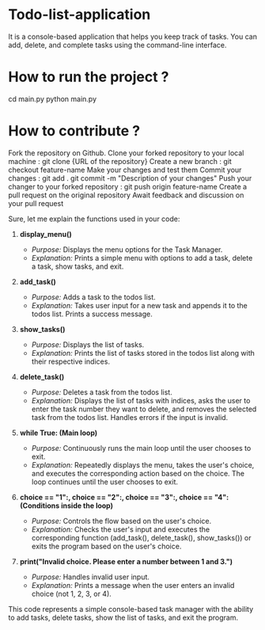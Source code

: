 # Todo-list-application
It is a console-based application that helps you keep track of tasks. You can add, delete, and complete tasks using the command-line interface.


# **How to run the project ?**

cd main.py
python main.py


# **How to contribute ?**

Fork the repository on Github.
Clone your forked repository to your local machine : git clone {URL of the repository}
Create a new branch : git checkout feature-name
Make your changes and test them
Commit your changes : git add .
git commit -m "Description of your changes"
Push your changer to your forked repository : git push origin feature-name
Create a pull request on the original repository
Await feedback and discussion on your pull request

Sure, let me explain the functions used in your code:

1. **display_menu()**
   - *Purpose:* Displays the menu options for the Task Manager.
   - *Explanation:* Prints a simple menu with options to add a task, delete a task, show tasks, and exit.

2. **add_task()**
   - *Purpose:* Adds a task to the todos list.
   - *Explanation:* Takes user input for a new task and appends it to the todos list. Prints a success message.

3. **show_tasks()**
   - *Purpose:* Displays the list of tasks.
   - *Explanation:* Prints the list of tasks stored in the todos list along with their respective indices.

4. **delete_task()**
   - *Purpose:* Deletes a task from the todos list.
   - *Explanation:* Displays the list of tasks with indices, asks the user to enter the task number they want to delete, and removes the selected task from the todos list. Handles errors if the input is invalid.

5. **while True: (Main loop)**
   - *Purpose:* Continuously runs the main loop until the user chooses to exit.
   - *Explanation:* Repeatedly displays the menu, takes the user's choice, and executes the corresponding action based on the choice. The loop continues until the user chooses to exit.

6. **choice == "1":, choice == "2":, choice == "3":, choice == "4": (Conditions inside the loop)**
   - *Purpose:* Controls the flow based on the user's choice.
   - *Explanation:* Checks the user's input and executes the corresponding function (add_task(), delete_task(), show_tasks()) or exits the program based on the user's choice.

7. **print("Invalid choice. Please enter a number between 1 and 3.")**
   - *Purpose:* Handles invalid user input.
   - *Explanation:* Prints a message when the user enters an invalid choice (not 1, 2, 3, or 4).

This code represents a simple console-based task manager with the ability to add tasks, delete tasks, show the list of tasks, and exit the program.

